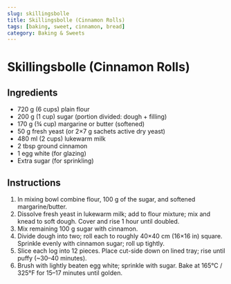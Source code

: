 ```yaml
---
slug: skillingsbolle
title: Skillingsbolle (Cinnamon Rolls)
tags: [baking, sweet, cinnamon, bread]
category: Baking & Sweets
---
```


# Skillingsbolle (Cinnamon Rolls)

## Ingredients

- 720 g (6 cups) plain flour
- 200 g (1 cup) sugar (portion divided: dough + filling)
- 170 g (¾ cup) margarine or butter (softened)
- 50 g fresh yeast (or 2×7 g sachets active dry yeast)
- 480 ml (2 cups) lukewarm milk
- 2 tbsp ground cinnamon
- 1 egg white (for glazing)
- Extra sugar (for sprinkling)

## Instructions

1. In mixing bowl combine flour, 100 g of the sugar, and softened margarine/butter.
2. Dissolve fresh yeast in lukewarm milk; add to flour mixture; mix and knead to soft dough. Cover and rise 1 hour until doubled.
3. Mix remaining 100 g sugar with cinnamon.
4. Divide dough into two; roll each to roughly 40×40 cm (16×16 in) square. Sprinkle evenly with cinnamon sugar; roll up tightly.
5. Slice each log into 12 pieces. Place cut-side down on lined tray; rise until puffy (~30–40 minutes).
6. Brush with lightly beaten egg white; sprinkle with sugar. Bake at 165°C / 325°F for 15–17 minutes until golden.
